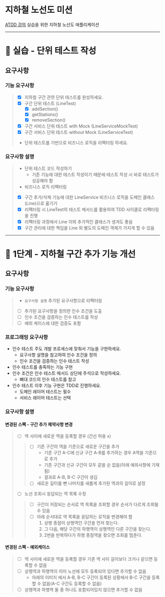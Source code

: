 # 지하철 노선도 미션
[ATDD 강의](https://edu.nextstep.camp/c/R89PYi5H) 실습을 위한 지하철 노선도 애플리케이션

---
# 🚀 실습 - 단위 테스트 작성

## 요구사항

### 기능 요구사항

> - [x] 지하철 구간 관련 단위 테스트를 완성하세요.
>  - [x] 구간 단위 테스트 (LineTest)
>    - [x] addSection()
>    - [x] getStations()
>    - [x] removeSection()
>  - [x] 구간 서비스 단위 테스트 with Mock (LineServiceMockTest)
>  - [x] 구간 서비스 단위 테스트 without Mock (LineServiceTest)
> - 단위 테스트를 기반으로 비즈니스 로직을 리팩터링 하세요.

### 요구사항 설명
> - 단위 테스트 코드 작성하기
>   - 기존 기능에 대한 테스트 작성이기 때문에 테스트 작성 시 바로 테스트가 성공해야 함
> - 비즈니스 로직 리팩터링 
>  - [x] 구간 추가/삭제 기능에 대한 LineService 비즈니스 로직을 도메인 클래스(Line)으로 옮기기
>  - [x] 리팩터링 시 LineTest의 테스트 메서드를 활용하여 TDD 사이클로 리팩터링을 진행
>  - [x] 리팩터링 과정에서 Line 이외 추가적인 클래스가 생겨도 좋음
>  - [x] 구간 관리에 대한 책임을 Line 외 별도의 도메인 객체가 가지게 할 수 있음
---

# 🚀 1단계 - 지하철 구간 추가 기능 개선

## 요구사항

### 기능 요구사항

> - `요구사항 설명` 추가된 요구사항으로 리팩터링
> - [ ] 추가된 요구사항을 정의한 인수 조건을 도출
> - [ ] 인수 조건을 검증하는 인수 테스트를 작성
> - [ ] 예외 케이스에 대한 검증도 포함


### 프로그래밍 요구사항
- 인수 테스트 주도 개발 프로세스에 맞춰서 기능을 구현하세요.
  - 요구사항 설명을 참고하여 인수 조건을 정의
  - 인수 조건을 검증하는 인수 테스트 작성
- 인수 테스트를 충족하는 기능 구현
- 인수 조건은 인수 테스트 메서드 상단에 주석으로 작성하세요.
  - 뼈대 코드의 인수 테스트를 참고
- 인수 테스트 이후 기능 구현은 TDD로 진행하세요.
  - 도메인 레이어 테스트는 필수
  - 서비스 레이어 테스트는 선택

### 요구사항 설명

#### 변경된 스펙 - 구간 추가 제약사항 변경

> - [ ] 역 사이에 새로운 역을 등록할 경우 (간선 허용 x)
>> - [ ] 기존 구간의 역을 기준으로 새로운 구간을 추가
>>   - 기존 구간 A-C에 신규 구간 A-B를 추가하는 경우 A역을 기준으로 추가
>>   - 기존 구간과 신규 구간이 모두 같을 순 없음(아래 예외사항에 기재됨)
>>   - 결과로 A-B, B-C 구간이 생김
>> - [ ] 새로운 길이를 뺀 나머지를 새롭게 추가된 역과의 길이로 설정
> - [ ] 노선 조회시 응답되는 역 목록 수정
>> - [ ] 구간이 저장되는 순서로 역 목록을 조회할 경우 순서가 다르게 조회될 수 있음
>> - [ ] 아래 순서대로 역 목록을 응답하는 로직을 변경해야 함
>>   1. 상행 종점이 상행역인 구간을 먼저 찾는다.
>>   2. 그 다음, 해당 구간의 하행역이 상행역인 다른 구간을 찾는다.
>>   3. 2번을 반복하다가 하행 종점역을 찾으면 조회를 멈춘다.
 

#### 변경된 스펙 - 예외케이스
> - [ ] 역 사이에 새로운 역을 등록할 경우 기존 역 사이 길이보다 크거나 같으면 등록할 수 없음
> - [ ] 상행역과 하행역이 이미 노선에 모두 등록되어 있다면 추가할 수 없음
>   - 아래의 이미지 에서 A-B, B-C 구간이 등록된 상황에서 B-C 구간을 등록할 수 없음(A-C 구간도 등록할 수 없음)
> - [ ] 상행역과 하행역 둘 중 하나도 포함되어있지 않으면 추가할 수 없음
